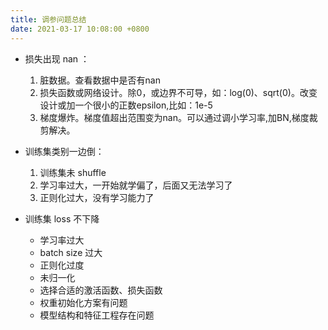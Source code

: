 ```yaml
---
title: 调参问题总结
date: 2021-03-17 10:08:00 +0800
---
```


* 损失出现 nan ：
  1. 脏数据。查看数据中是否有nan
  2. 损失函数或网络设计。除0，或边界不可导，如：log(0)、sqrt(0)。改变设计或加一个很小的正数epsilon,比如：1e-5
  3. 梯度爆炸。梯度值超出范围变为nan。可以通过调小学习率,加BN,梯度裁剪解决。

* 训练集类别一边倒：
  1. 训练集未 shuffle
  2. 学习率过大，一开始就学偏了，后面又无法学习了
  3. 正则化过大，没有学习能力了

* 训练集 loss 不下降
  * 学习率过大
  * batch size 过大
  * 正则化过度
  * 未归一化
  * 选择合适的激活函数、损失函数
  * 权重初始化方案有问题
  * 模型结构和特征工程存在问题